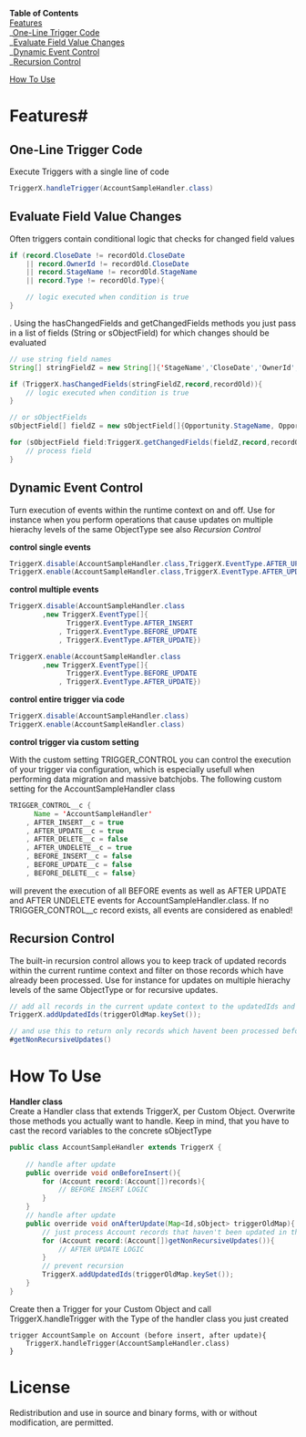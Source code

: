 **Table of Contents**  
[Features](#features)  
_[One-Line Trigger Code](#one-line-trigger-code)  
_[Evaluate Field Value Changes](#evaluate-field-value-changes)  
_[Dynamic Event Control](#dynamic-event-control)  
_[Recursion Control](#recursion-control)

[How To Use](#how-to-use)

# <a name="features">Features</a>#


## <a name="one-line-trigger-code">One-Line Trigger Code</a> ##

Execute Triggers with a single line of code

```java
TriggerX.handleTrigger(AccountSampleHandler.class)
```

## <a name="evaluate-field-value-changes">Evaluate Field Value Changes</a> ##
Often triggers contain conditional logic that checks for changed field values

```java
if (record.CloseDate != recordOld.CloseDate
	|| record.OwnerId != recordOld.CloseDate
	|| record.StageName != recordOld.StageName
	|| record.Type != recordOld.Type){

	// logic executed when condition is true
}
```
. Using the hasChangedFields and getChangedFields methods you just pass in a list of fields (String or sObjectField) for which changes should be evaluated

```java
// use string field names
String[] stringFieldZ = new String[]{'StageName','CloseDate','OwnerId','Type'};

if (TriggerX.hasChangedFields(stringFieldZ,record,recordOld)){
	// logic executed when condition is true
}

// or sObjectFields
sObjectField[] fieldZ = new sObjectField[]{Opportunity.StageName, Opportunity.CloseDate, Opportunity.OwnerId, Opportunity.Type};

for (sObjectField field:TriggerX.getChangedFields(fieldZ,record,recordOld)){
	// process field
}
```

## <a name="dynamic-event-control">Dynamic Event Control</a> ##

Turn execution of events within the runtime context on and off. Use for instance when you perform operations that cause updates on multiple hierachy levels of the same ObjectType see also *Recursion Control*

**control single events**

```java
TriggerX.disable(AccountSampleHandler.class,TriggerX.EventType.AFTER_UPDATE)
TriggerX.enable(AccountSampleHandler.class,TriggerX.EventType.AFTER_UPDATE)
```

**control multiple events**

```java
TriggerX.disable(AccountSampleHandler.class
		,new TriggerX.EventType[]{
			  TriggerX.EventType.AFTER_INSERT
			, TriggerX.EventType.BEFORE_UPDATE
			, TriggerX.EventType.AFTER_UPDATE})

TriggerX.enable(AccountSampleHandler.class
		,new TriggerX.EventType[]{
			  TriggerX.EventType.BEFORE_UPDATE
			, TriggerX.EventType.AFTER_UPDATE})

```
**control entire trigger via code**

```java
TriggerX.disable(AccountSampleHandler.class)
TriggerX.enable(AccountSampleHandler.class)
```
**control trigger via custom setting**

With the custom setting TRIGGER_CONTROL you can control the execution of your trigger via configuration, which is especially usefull when performing data migration and massive batchjobs. The following custom setting for the AccountSampleHandler class 

```java
TRIGGER_CONTROL__c {
	  Name = 'AccountSampleHandler'
	, AFTER_INSERT__c = true
	, AFTER_UPDATE__c = true
	, AFTER_DELETE__c = false
	, AFTER_UNDELETE__c = true
	, BEFORE_INSERT__c = false
	, BEFORE_UPDATE__c = false
	, BEFORE_DELETE__c = false}
```

will prevent the execution of all BEFORE events as well as AFTER UPDATE and AFTER UNDELETE events for AccountSampleHandler.class. If no TRIGGER_CONTROL__c record exists, all events are considered as enabled!


## <a name="recursion-control">Recursion Control</a> ##
The built-in recursion control allows you to keep track of updated records within the current runtime context and filter on those records which have already been processed. Use for instance for updates on multiple hierachy levels of the same ObjectType or for recursive updates.

```java
// add all records in the current update context to the updatedIds and 
TriggerX.addUpdatedIds(triggerOldMap.keySet());

// and use this to return only records which havent been processed before
#getNonRecursiveUpdates()
```

# <a name="how-to-use">How To Use</a> #

**Handler class**  
Create a Handler class that extends TriggerX, per Custom Object. Overwrite those methods you actually want to handle. Keep in mind, that you have to cast the record variables to the concrete sObjectType

```java
public class AccountSampleHandler extends TriggerX {
 
    // handle after update
    public override void onBeforeInsert(){
        for (Account record:(Account[])records){
            // BEFORE INSERT LOGIC
        }
    }
    // handle after update
    public override void onAfterUpdate(Map<Id,sObject> triggerOldMap){
        // just process Account records that haven't been updated in the same context
        for (Account record:(Account[])getNonRecursiveUpdates()){
            // AFTER UPDATE LOGIC
        }
        // prevent recursion
        TriggerX.addUpdatedIds(triggerOldMap.keySet());
    }
}
```

Create then a Trigger for your Custom Object and call TriggerX.handleTrigger with the Type of the handler class you just created

	trigger AccountSample on Account (before insert, after update){
    	TriggerX.handleTrigger(AccountSampleHandler.class)
	}

# License #
Redistribution and use in source and binary forms, with or without modification, are permitted.

